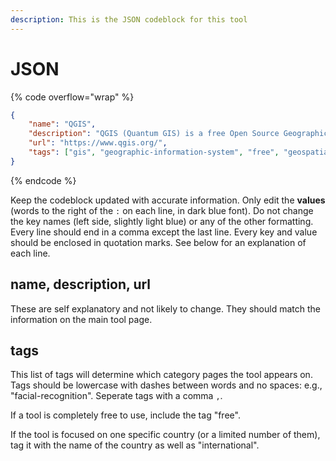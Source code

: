 ```yaml
---
description: This is the JSON codeblock for this tool
---
```


# JSON

{% code overflow="wrap" %}
```json
{
    "name": "QGIS",
    "description": "QGIS (Quantum GIS) is a free Open Source Geographic Information System (GIS).",
    "url": "https://www.qgis.org/",
    "tags": ["gis", "geographic-information-system", "free", "geospatial-information", "geographic-data-analysis", "mapping", "satellite", "satellite-imagery", "remote-sensing", "environment",  "geospatial", "international", "spatial-analysis"]
}
```
{% endcode %}

Keep the codeblock updated with accurate information. Only edit the **values** (words to the right of the `:` on each line, in dark blue font). Do not change the key names (left side, slightly light blue) or any of the other formatting. Every line should end in a comma except the last line. Every key and value should be enclosed in quotation marks. See below for an explanation of each line.&#x20;

## name, description, url

These are self explanatory and not likely to change. They should match the information on the main tool page.

## tags

This list of tags will determine which category pages the tool appears on. Tags should be lowercase with dashes between words and no spaces: e.g., "facial-recognition". Seperate tags with a comma `,`.

If a tool is completely free to use, include the tag "free".

If the tool is focused on one specific country (or a limited number of them), tag it with the name of the country as well as "international".

